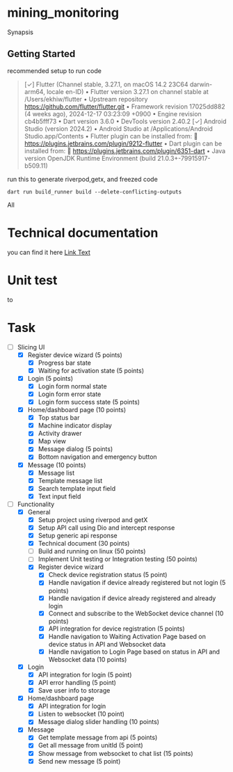
# mining_monitoring

Synapsis

## Getting Started

recommended setup to run code

> [✓] Flutter (Channel stable, 3.27.1, on macOS 14.2 23C64 darwin-arm64, locale en-ID)
• Flutter version 3.27.1 on channel stable at /Users/ekhiw/flutter
• Upstream repository https://github.com/flutter/flutter.git
• Framework revision 17025dd882 (4 weeks ago), 2024-12-17 03:23:09 +0900
• Engine revision cb4b5fff73
• Dart version 3.6.0
• DevTools version 2.40.2
[✓] Android Studio (version 2024.2)
• Android Studio at /Applications/Android Studio.app/Contents
• Flutter plugin can be installed from:
🔨 https://plugins.jetbrains.com/plugin/9212-flutter
• Dart plugin can be installed from:
🔨 https://plugins.jetbrains.com/plugin/6351-dart
• Java version OpenJDK Runtime Environment (build 21.0.3+-79915917-b509.11)

run this to generate riverpod,getx, and freezed code

``` dart run build_runner build --delete-conflicting-outputs ```

All 

# Technical documentation
you can find it here
[Link Text](/tech_doc.md)

# Unit test
to 

# Task
- [ ] Slicing UI
    - [x] Register device wizard (5 points)
        - [x] Progress bar state
        - [x] Waiting for activation state (5 points)
    - [x] Login  (5 points)
        - [x] Login form normal state
        - [x] Login form error state
        - [x] Login form success state  (5 points)
    - [x] Home/dashboard page  (10 points)
        - [x] Top status bar 
        - [x] Machine indicator display
        - [x] Activity drawer
        - [x] Map view
        - [x] Message dialog (5 points)
        - [x] Bottom navigation and emergency button
    - [x] Message  (10 points)
        - [x] Message list
        - [x] Template message list
        - [x] Search template input field
        - [x] Text input field
- [ ] Functionality
    - [x] General
        - [x] Setup project using riverpod and getX
        - [x] Setup API call using Dio and intercept response
        - [x] Setup generic api response
        - [x] Technical document (30 points)
        - [ ] Build and running on linux (50 points)
        - [ ] Implement Unit testing or Integration testing (50 points)
      - [x] Register device wizard
        - [x] Check device registration status  (5 point)
        - [x] Handle navigation if device already registered but not login (5 points)
        - [x] Handle navigation if device already registered and already login
        - [x] Connect and subscribe to the WebSocket device channel (10 points)
        - [x] API integration for device registration  (5 points)
        - [x] Handle navigation to Waiting Activation Page based on device status in API and Websocket data
        - [x] Handle navigation to Login Page based on status in API and Websocket data (10 points)
    - [x] Login
        - [x] API integration for login (5  point)
        - [x] API error handling (5 point)
        - [x] Save user info to storage
    - [x] Home/dashboard page
      - [x] API integration for login
      - [x] Listen to websocket (10 point)
      - [x] Message dialog slider handling (10 points)
    - [x] Message
        - [x] Get template message from api (5 points)
        - [x] Get all message from unitId  (5 point)
        - [x] Show message from websocket to chat list (15 points)
        - [x] Send new message (5 point)